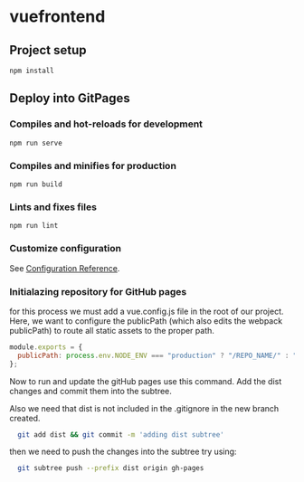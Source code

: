 # vuefrontend

## Project setup
```
npm install
```

## Deploy into GitPages 

### Compiles and hot-reloads for development
```
npm run serve
```

### Compiles and minifies for production
```
npm run build
```

### Lints and fixes files
```
npm run lint
```

### Customize configuration
See [Configuration Reference](https://cli.vuejs.org/config/).

### Initialazing repository for GitHub pages

for this process we must add a vue.config.js file in the root of our project. Here, we want to configure the publicPath (which also edits the webpack publicPath) to route all static assets to the proper path.

```javascript
module.exports = {
  publicPath: process.env.NODE_ENV === "production" ? "/REPO_NAME/" : "/",
};
```

Now to run and update the gitHub pages use this command. Add the dist changes and commit them into the subtree.

Also we need that dist is not included in the .gitignore in the new branch created.

```bash
  git add dist && git commit -m 'adding dist subtree'
```

then we need to push the changes into the subtree try using:

```bash
  git subtree push --prefix dist origin gh-pages
```
